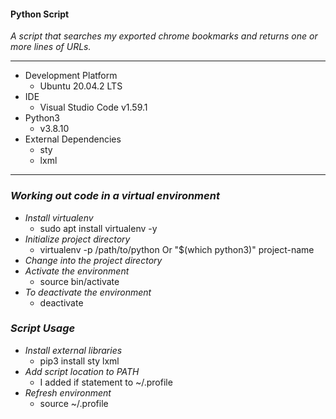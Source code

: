 #### Python Script

_A script that searches my exported chrome bookmarks and returns one or more lines of URLs._


---
- Development Platform
    - Ubuntu 20.04.2 LTS
- IDE
    - Visual Studio Code v1.59.1
- Python3
    - v3.8.10
- External Dependencies
    - sty
    - lxml
---
### _Working out code in a virtual environment_
- *Install virtualenv*
    - sudo apt install virtualenv -y
- *Initialize project directory*
    - virtualenv -p /path/to/python Or "$(which python3)" project-name
- *Change into the project directory*
- *Activate the environment*
    - source bin/activate
- *To deactivate the environment*
    - deactivate
### _Script Usage_
- *Install external libraries*
    - pip3 install sty lxml
- *Add script location to PATH*
    - I added if statement to ~/.profile
- *Refresh environment*
    - source ~/.profile